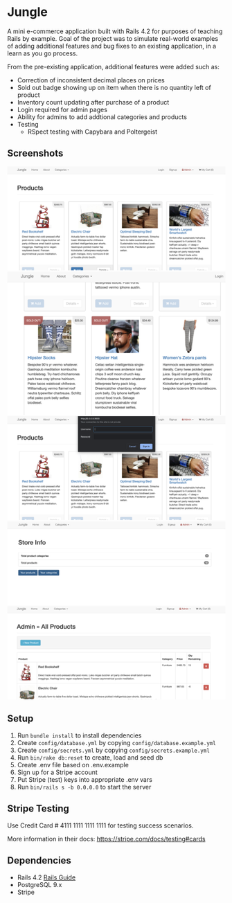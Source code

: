 # Jungle

A mini e-commerce application built with Rails 4.2 for purposes of teaching Rails by example.
Goal of the project was to simulate real-world examples of adding additional features and bug fixes to an existing application, in a learn as you go process.

From the pre-existing application, additional features were added such as:

- Correction of inconsistent decimal places on prices
- Sold out badge showing up on item when there is no quantity left of product
- Inventory count updating after purchase of a product
- Login required for admin pages
- Ability for admins to add addtional categories and products
- Testing
  - RSpect testing with Capybara and Poltergeist

## Screenshots

!["Screenshot of home page"](https://github.com/NColusso/jungle-rails/blob/master/public/screenshots/main.png?raw=true)
!["Screenshot of sold out tag"](https://github.com/NColusso/jungle-rails/blob/master/public/screenshots/sold-out.png?raw=true)
!["Screenshot of login"](https://github.com/NColusso/jungle-rails/blob/master/public/screenshots/login.png?raw=true)
!["Screenshot of main admin page"](https://github.com/NColusso/jungle-rails/blob/master/public/screenshots/store-info.png?raw=true)
!["Screenshot of main admin product page"](https://github.com/NColusso/jungle-rails/blob/master/public/screenshots/admin-products.png?raw=true)

## Setup

1. Run `bundle install` to install dependencies
2. Create `config/database.yml` by copying `config/database.example.yml`
3. Create `config/secrets.yml` by copying `config/secrets.example.yml`
4. Run `bin/rake db:reset` to create, load and seed db
5. Create .env file based on .env.example
6. Sign up for a Stripe account
7. Put Stripe (test) keys into appropriate .env vars
8. Run `bin/rails s -b 0.0.0.0` to start the server

## Stripe Testing

Use Credit Card # 4111 1111 1111 1111 for testing success scenarios.

More information in their docs: <https://stripe.com/docs/testing#cards>

## Dependencies

- Rails 4.2 [Rails Guide](http://guides.rubyonrails.org/v4.2/)
- PostgreSQL 9.x
- Stripe
